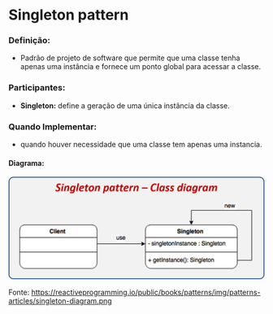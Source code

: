 # Singleton pattern

### **Definição:**

* Padrão de projeto de software que permite que uma classe tenha apenas uma instância e fornece um ponto global para acessar a classe.

### **Participantes:**
* **Singleton:** define a geração de uma única instância da classe.


### **Quando Implementar:**

* quando houver necessidade que uma classe tem apenas uma instancia.

#### Diagrama:
 ![](assets/singleton.png)
 
 Fonte: https://reactiveprogramming.io/public/books/patterns/img/patterns-articles/singleton-diagram.png


